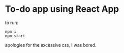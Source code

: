 # To-do app using React App

to run:
```
npm i
npm start 
```
apologies for the excessive css, i was bored.
